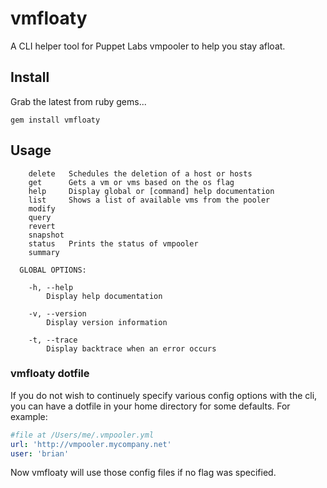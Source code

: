 vmfloaty
========

A CLI helper tool for Puppet Labs vmpooler to help you stay afloat.

## Install

Grab the latest from ruby gems...

```
gem install vmfloaty
```

## Usage

```
    delete   Schedules the deletion of a host or hosts
    get      Gets a vm or vms based on the os flag
    help     Display global or [command] help documentation
    list     Shows a list of available vms from the pooler
    modify
    query
    revert
    snapshot
    status   Prints the status of vmpooler
    summary

  GLOBAL OPTIONS:

    -h, --help
        Display help documentation

    -v, --version
        Display version information

    -t, --trace
        Display backtrace when an error occurs
```

### vmfloaty dotfile

If you do not wish to continuely specify various config options with the cli, you can have a dotfile in your home directory for some defaults. For example:

```yaml
#file at /Users/me/.vmpooler.yml
url: 'http://vmpooler.mycompany.net'
user: 'brian'
```

Now vmfloaty will use those config files if no flag was specified.

